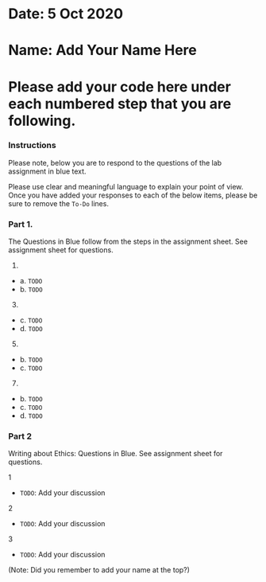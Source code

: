 # Date: 5 Oct 2020
# Name: Add Your Name Here


# Please add your code here under each numbered step that you are following.

### Instructions

Please note, below you are to respond to the questions of the lab assignment in blue text.

Please use clear and meaningful language to explain your point of view. Once you have added your responses to each of the below items, please be sure to remove the `To-Do` lines.


### Part 1.
The Questions in Blue follow from the steps in the assignment sheet. See assignment sheet for questions.



1.
 - a. `TODO`
 - b. `TODO`



3.
 - c. `TODO`
 - d. `TODO`


5.
 - b. `TODO`
 - c. `TODO`


7.
 - b. `TODO`
 - c. `TODO`
 - d. `TODO`



### Part 2
Writing about Ethics: Questions in Blue. See assignment sheet for questions.

1
 - `TODO`: Add your discussion


2
 - `TODO`: Add your discussion


3
 - `TODO`: Add your discussion




 (Note: Did you remember to add your name at the top?)
